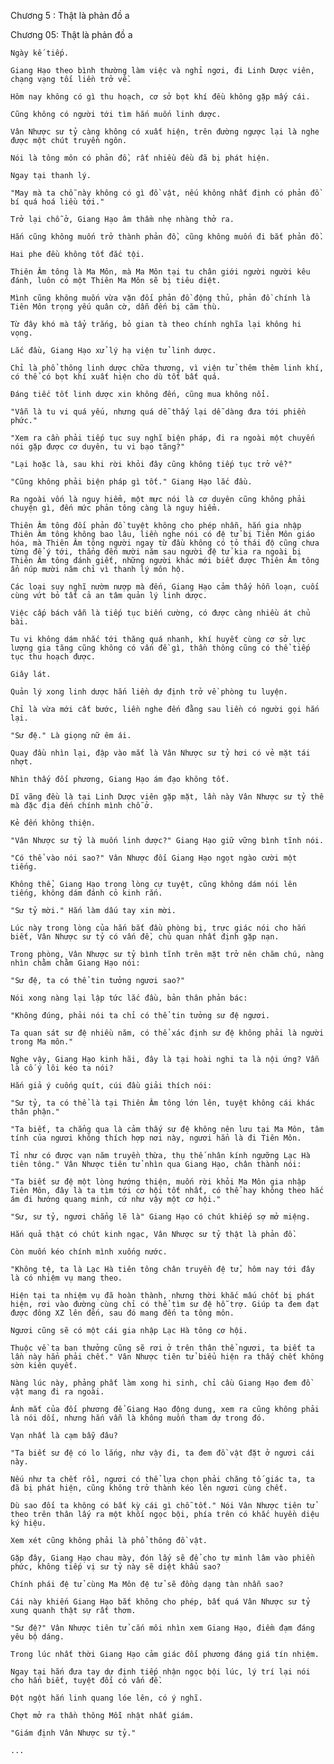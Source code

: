 




Chương 5 : Thật là phản đồ a


Chương 05: Thật là phản đồ a

	Ngày kế tiếp.

	Giang Hạo theo bình thường làm việc và nghỉ ngơi, đi Linh Dược viên, chạng vạng tối liền trở về.

	Hôm nay không có gì thu hoạch, cơ sở bọt khí đều không gặp mấy cái.

	Cũng không có người tới tìm hắn muốn linh dược.

	Vân Nhược sư tỷ càng không có xuất hiện, trên đường ngược lại là nghe được một chút truyền ngôn.

	Nói là tông môn có phản đồ, rất nhiều đều đã bị phát hiện.

	Ngay tại thanh lý.

	"May mà ta chỗ này không có gì đồ vật, nếu không nhất định có phản đồ bí quá hoá liều tới."

	Trở lại chỗ ở, Giang Hạo âm thầm nhẹ nhàng thở ra.

	Hắn cũng không muốn trở thành phản đồ, cũng không muốn đi bắt phản đồ.

	Hai phe đều không tốt đắc tội.

	Thiên Âm tông là Ma Môn, mà Ma Môn tại tu chân giới người người kêu đánh, luôn có một Thiên Ma Môn sẽ bị tiêu diệt.

	Mình cũng không muốn vừa vặn đối phản đồ động thủ, phản đồ chính là Tiên Môn trọng yếu quân cờ, dẫn đến bị căm thù.

	Từ đây khó mà tẩy trắng, bỏ gian tà theo chính nghĩa lại không hi vọng.

	Lắc đầu, Giang Hạo xử lý hạ viện tử linh dược.

	Chỉ là phổ thông linh dược chữa thương, vì viện tử thêm thêm linh khí, có thể có bọt khí xuất hiện cho dù tốt bất quá.

	Đáng tiếc tốt linh dược xin không đến, cũng mua không nổi.

	"Vẫn là tu vi quá yếu, nhưng quá dễ thấy lại dễ dàng đưa tới phiền phức."

	"Xem ra cần phải tiếp tục suy nghĩ biện pháp, đi ra ngoài một chuyến nói gặp được cơ duyên, tu vi bạo tăng?"

	"Lại hoặc là, sau khi rời khỏi đây cũng không tiếp tục trở về?"

	"Cũng không phải biện pháp gì tốt." Giang Hạo lắc đầu.

	Ra ngoài vốn là nguy hiểm, một mực nói là cơ duyên cũng không phải chuyện gì, đến mức phản tông càng là nguy hiểm.

	Thiên Âm tông đối phản đồ tuyệt không cho phép nhẫn, hắn gia nhập Thiên Âm tông không bao lâu, liền nghe nói có đệ tử bị Tiên Môn giáo hóa, mà Thiên Âm tông người ngay từ đầu không có tỏ thái độ cũng chưa từng để ý tới, thẳng đến mười năm sau người đệ tử kia ra ngoài bị Thiên Âm tông đánh giết, những người khác mới biết được Thiên Âm tông ẩn núp mười năm chỉ vì thanh lý môn hộ.

	Các loại suy nghĩ nườm nượp mà đến, Giang Hạo cảm thấy hỗn loạn, cuối cùng vứt bỏ tất cả an tâm quản lý linh dược.

	Việc cấp bách vẫn là tiếp tục biến cường, có được càng nhiều át chủ bài.

	Tu vi không dám nhắc tới thăng quá nhanh, khí huyết cùng cơ sở lực lượng gia tăng cũng không có vấn đề gì, thần thông cũng có thể tiếp tục thu hoạch được.

	Giây lát.

	Quản lý xong linh dược hắn liền dự định trở về phòng tu luyện.

	Chỉ là vừa mới cất bước, liền nghe đến đằng sau liền có người gọi hắn lại.

	"Sư đệ." Là giọng nữ êm ái.

	Quay đầu nhìn lại, đập vào mắt là Vân Nhược sư tỷ hơi có vẻ mặt tái nhợt.

	Nhìn thấy đối phương, Giang Hạo ám đạo không tốt.

	Dĩ vãng đều là tại Linh Dược viên gặp mặt, lần này Vân Nhược sư tỷ thế mà đặc địa đến chính mình chỗ ở.

	Kẻ đến không thiện.

	"Vân Nhược sư tỷ là muốn linh dược?" Giang Hạo giữ vững bình tĩnh nói.

	"Có thể vào nói sao?" Vân Nhược đối Giang Hạo ngọt ngào cười một tiếng.

	Không thể, Giang Hạo trong lòng cự tuyệt, cũng không dám nói lên tiếng, không dám đánh cỏ kinh rắn.

	"Sư tỷ mời." Hắn làm dấu tay xin mời.

	Lúc này trong lòng của hắn bắt đầu phòng bị, trực giác nói cho hắn biết, Vân Nhược sư tỷ có vấn đề, chủ quan nhất định gặp nạn.

	Trong phòng, Vân Nhược sư tỷ bình tĩnh trên mặt trở nên chăm chú, nàng nhìn chằm chằm Giang Hạo nói:

	"Sư đệ, ta có thể tin tưởng ngươi sao?"

	Nói xong nàng lại lập tức lắc đầu, bản thân phản bác:

	"Không đúng, phải nói ta chỉ có thể tin tưởng sư đệ ngươi.

	Ta quan sát sư đệ nhiều năm, có thể xác định sư đệ không phải là người trong Ma môn."

	Nghe vậy, Giang Hạo kinh hãi, đây là tại hoài nghi ta là nội ứng? Vẫn là cố ý lôi kéo ta nói?

	Hắn giả ý cuống quít, cúi đầu giải thích nói:

	"Sư tỷ, ta có thể là tại Thiên Âm tông lớn lên, tuyệt không cái khác thân phận."

	"Ta biết, ta chẳng qua là cảm thấy sư đệ không nên lưu tại Ma Môn, tâm tính của ngươi không thích hợp nơi này, ngươi hẳn là đi Tiên Môn.

	Tỉ như có được vạn năm truyền thừa, thụ thế nhân kính ngưỡng Lạc Hà tiên tông." Vân Nhược tiên tử nhìn qua Giang Hạo, chân thành nói:

	"Ta biết sư đệ một lòng hướng thiện, muốn rời khỏi Ma Môn gia nhập Tiên Môn, đây là ta tìm tới cơ hội tốt nhất, có thể hay không theo hắc ám đi hướng quang minh, cứ như vậy một cơ hội."

	"Sư, sư tỷ, ngươi chẳng lẽ là" Giang Hạo có chút khiếp sợ mở miệng.

	Hắn quả thật có chút kinh ngạc, Vân Nhược sư tỷ thật là phản đồ.

	Còn muốn kéo chính mình xuống nước.

	"Không tệ, ta là Lạc Hà tiên tông chân truyền đệ tử, hôm nay tới đây là có nhiệm vụ mang theo.

	Hiện tại ta nhiệm vụ đã hoàn thành, nhưng thời khắc mấu chốt bị phát hiện, rơi vào đường cùng chỉ có thể tìm sư đệ hỗ trợ. Giúp ta đem đạt được đông XZ lên đến, sau đó mang đến ta tông môn.

	Ngươi cũng sẽ có một cái gia nhập Lạc Hà tông cơ hội.

	Thuộc về ta ban thưởng cũng sẽ rơi ở trên thân thể ngươi, ta biết ta lần này hẳn phải chết." Vân Nhược tiên tử biểu hiện ra thấy chết không sờn kiên quyết.

	Nàng lúc này, phảng phất làm xong hi sinh, chỉ cầu Giang Hạo đem đồ vật mang đi ra ngoài.

	Ánh mắt của đối phương để Giang Hạo động dung, xem ra cũng không phải là nói dối, nhưng hắn vẫn là không muốn tham dự trong đó.

	Vạn nhất là cạm bẫy đâu?

	"Ta biết sư đệ có lo lắng, như vậy đi, ta đem đồ vật đặt ở ngươi cái này.

	Nếu như ta chết rồi, ngươi có thể lựa chọn phải chăng tố giác ta, ta đã bị phát hiện, cũng không trở thành kéo lên ngươi cùng chết.

	Dù sao đối ta không có bất kỳ cái gì chỗ tốt." Nói Vân Nhược tiên tử theo trên thân lấy ra một khối ngọc bội, phía trên có khắc huyền diệu ký hiệu.

	Xem xét cũng không phải là phổ thông đồ vật.

	Gặp đây, Giang Hạo chau mày, đón lấy sẽ để cho tự mình lâm vào phiền phức, không tiếp vị sư tỷ này sẽ diệt khẩu sao?

	Chính phái đệ tử cùng Ma Môn đệ tử sẽ đồng dạng tàn nhẫn sao?

	Cái này khiến Giang Hạo bắt không cho phép, bất quá Vân Nhược sư tỷ xung quanh thật sự rất thơm.

	"Sư đệ?" Vân Nhược tiên tử cắn môi nhìn xem Giang Hạo, điềm đạm đáng yêu bộ dáng.

	Trong lúc nhất thời Giang Hạo cảm giác đối phương đáng giá tín nhiệm.

	Ngay tại hắn đưa tay dự định tiếp nhận ngọc bội lúc, lý trí lại nói cho hắn biết, tuyệt đối có vấn đề.

	Đột ngột hắn linh quang lóe lên, có ý nghĩ.

	Chợt mở ra thần thông Mỗi nhật nhất giám.

	"Giám định Vân Nhược sư tỷ."

	...




